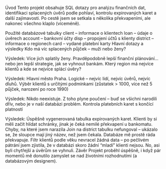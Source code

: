 Úvod
Tento projekt obsahuje SQL dotazy pro analýzu finančních dat, identifikaci splacených úvěrů podle pohlaví, kontrolu expirovaných karet a další zajímavosti. Po cestě jsem se setkala s několika překvapeními, ale nakonec všechno klaplo (víceméně).

Použité databázové tabulky
client – informace o klientech
loan – údaje o úvěrech
account – bankovní účty
disp – propojení účtů s klienty
district – informace o regionech
card – vydané platební karty
Hlavní dotazy a výsledky
Kdo má víc splacených půjček – muži nebo ženy?

Výsledek: Více jich splatily ženy. Pravděpodobně lepší finanční plánování... nebo jen lepší strategie, jak se vyhnout bankám.
Který region má nejvíce klientů a kde se nejvíce splácí úvěry?

Výsledek: Hlavní město Praha. Logické – nejvíc lidí, nejvíc úvěrů, nejvíc dluhů.
Výběr klientů s určitými podmínkami (zůstatek > 1000, více než 5 půjček, narození po roce 1990)

Výsledek: Nikdo neexistuje. Z toho plyne poučení – buď se všichni narodili dřív, nebo je v naší databázi problém.
Kontrola platebních karet s končící platností

Výsledek: Úspěšně vygenerovaná tabulka expirovaných karet. Klienti by si měli začít hlídat schránky, jinak je čeká nemilé překvapení u bankomatu.
Chyby, na které jsem narazila
Join na district tabulku nefungoval – ukázalo se, že sloupce mají jiný název, než jsem čekala. Databáze mě prostě ráda překvapuje.
Filtr klientů podle věku nevracel žádná data – po pečlivém pátrání jsem zjistila, že v databázi skoro žádní “mladí” klienti nejsou. No, asi byli chytřejší a úvěrům se vyhnuli.
Závěr
Projekt proběhl úspěšně, i když pár momentů mě donutilo zamyslet se nad životními rozhodnutími (a databázovým designem). 
